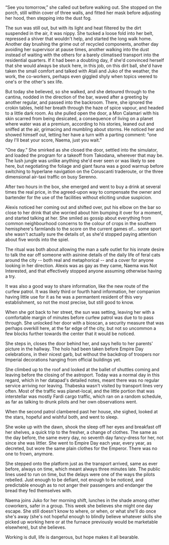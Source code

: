 “See you tomorrow,” she called out before walking out. She stopped on the porch,
still within cover of three walls, and fitted her mask before adjusting her
hood, then stepping into the dust fog.
 
The sun was still out, but with its light and heat filtered by the dirt
suspended in the air, it was nippy. She tucked a loose fold into her belt,
repressed a shiver that wouldn't help, and started the long walk home. Another
day brushing the grime out of recycled components, another day avoiding her
supervisor at pause times, another walking into the dust instead of waiting with
the others for a barely climatised transport into the residential quarters. If
it had been a doubting day, if she'd convinced herself that she would always be
stuck here, in this job, on this dirt ball, she'd have taken the small comfort
and talked with Atali and Juko of the weather, the work, the co-workers, perhaps
even giggled shyly when topics veered to one's or the other's sex life. 
 
But today she believed, so she walked, and she detoured through to the cantina,
nodded in the direction of the bar, waved after a greeting by another regular,
and passed into the backroom. There, she ignored the crokin tables, held her
breath through the haze of spice vapour, and headed to a little dark room. As
she pulled open the door, a Mon Calamari with his skin scarred from being
desicated, a consequence of living on a planet where water was at a premium,
according to his stories, leaned out and sniffed at the air, grimacing and
mumbling about storms. He noticed her and showed himself out, letting her have a
turn with a parting comment: “one day I'll beat your score, Naema, just you
wait.”
 
“One day.” She smirked as she closed the door, settled into the simulator, and
loaded the program for a takeoff from Takodana, wherever that may be. The lush
jungle was unlike anything she'd ever seen or was likely to see here, but
negotiating the foliage and giant fauna was a good warmup before switching to
hyperlane navigation on the Coruscanti traderoute, or the three dimensional
air-taxi traffic on busy Serenno.
 
After two hours in the box, she emerged and went to buy a drink at several times
the real price, in the agreed-upon way to compensate the owner and bartender for
the use of the facilities without eliciting undue suspicion.

Alexis noticed her coming out and shifted over, put his elbow on the bar so
close to her drink that she worried about him bumping it over for a moment, and
started talking at her. She smiled as gossip about everything from common
neighbourhood concerns to the colour of crops in the southern hemisphere's
farmlands to the score on the current games of... some sport she wasn't actually
sure the details of, as she'd stopped paying attention about five words into the
spiel.

The ritual was both about allowing the man a safe outlet for his innate desire
to talk the ear off someone with asinine details of the daily life of feral cats
around the city -- both real and metaphorical -- and a cover for anyone looking
in her direction. Alexis was as gay as they came, Naema was Not Interested, and
that effectively stopped anyone assuming otherwise having a try.

It was also a good way to share information, like the new route of the curfew
patrol. It was likely third or fourth hand information, her companion having
little use for it as he was a permantent resident of this very establishment, 
so not the most precise, but still good to know.

When she got back to her street, the sun was setting, leaving her with a
comfortable margin of minutes before curfew patrol was due to to pass through.
She unlocked her door with a bioscan, a security measure that was perhaps
overkill here, at the far edge of the city, but not so uncommon a few blocks
further towards the center that it would be noticed.

She steps in, closes the door behind her, and says hello to her parents' picture
in the hallway. The holo had been taken before Empire Day celebrations, in their
nicest garb, but without the backdrop of troopers nor Imperial decorations
hanging from official buildings yet.

She climbed up to the roof and looked at the ballet of shuttles coming and
leaving before the closing of the astroport. Today was a normal day in this
regard, which in her datapad's detailed notes, meant there was no regular
service arriving nor leaving. Thabeska wasn't visited by transport lines very
often. Most of the traffic was planet-local, and the little portion that was
interstellar was mostly Fardi cargo traffic, which ran on a random schedule, as
far as talking to drunk pilots and her own observations went.

When the second patrol clambered past her house, she sighed, looked at the
stars, hopeful and wishful both, and went to sleep.

She woke up with the dawn, shook the sleep off her eyes and breakfast off her
shelves, a quick trip to the fresher, a change of clothes. The same as the day
before, the same every day, no seventh day fancy-dress for her, not since she
was littler. She went to Empire Day each year, every year, as decreted, but wore
the same plain clothes for the Emperor. There was no one to frown, anymore.

She stepped onto the platform just as the transport arrived, same as ever
before, always on time, which meant always three minutes late. The public lines
used to run on time, but the delays were one of the ways the pilots rebelled.
Just enough to be defiant, not enough to be noticed, and predictable enough as
to not anger their passengers and endanger the bread they fed themselves with.

Naema joins Juko for her morning shift, lunches in the shade among other
coworkers, safer in a group. This week she believes she might one day escape.
She still doesn't know to where, or when, or what she'll do once she's away
(she's not hopeful enough to blindly believe whatever skills she picked up
working here or at the furnace previously would be marketable elsewhere), but
she believes.

Working is dull, life is dangerous, but hope makes it all bearable.

